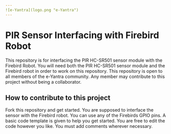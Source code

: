 ```yaml
---
![e-Yantra](logo.png "e-Yantra")
---
```


# PIR Sensor Interfacing with Firebird Robot

This repository is for interfacing the PIR HC-SR501 sensor module with the Firebird Robot. You will need both the PIR HC-SR501 sensor module and the Firebird robot in order to work on this repository. This repository is open to all members of the e-Yantra community. Any member may contribute to this project without being a collaborator.

## How to contribute to this project
Fork this repository and get started. You are supposed to interface the sensor with the Firebird robot. You can use any of the Firebirds GPIO pins. A basic code template is given to help you get started. You are free to edit the code however you like. You must add comments wherever necessary.
